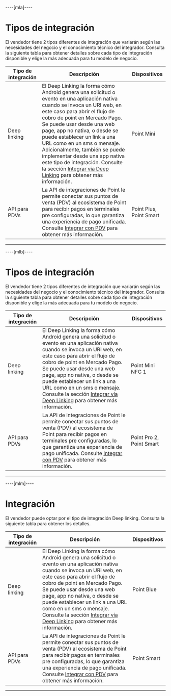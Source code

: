 ----[mla]----
# Tipos de integración

El vendedor tiene 2 tipos diferentes de integración que variarán según las necesidades del negocio y el conocimiento técnico del integrador. Consulta la siguiente tabla para obtener detalles sobre cada tipo de integración disponible y elige la más adecuada para tu modelo de negocio.

| Tipo de integración | Descripción | Dispositivos |
| --- | --- | --- |
| Deep linking | El Deep Linking la forma cómo Android genera una solicitud o evento en una aplicación nativa cuando se invoca un URI web, en este caso para abrir el flujo de cobro de point en Mercado Pago. Se puede usar desde una web page, app no nativa, o desde se puede establecer un link a una URL como en un sms o mensaje. Adicionalmente, también se puede implementar desde una app nativa este tipo de integración. Consulte la sección [Integrar via Deep Linking](/developers/es/docs/mp-point/integration-configuration/integrate-mobile-devices/integrate-via-deep-linking) para obtener más información. | Point Mini |
| API para PDVs | La API de integraciones de Point le permite conectar sus puntos de venta (PDV) al ecosistema de Point para recibir pagos en terminales pre configuradas, lo que garantiza una experiencia de pago unificada. Consulte [Integrar con PDV](/developers/es/docs/mp-point/integration-configuration/integrate-with-pdv/introduction) para obtener más información. | Point Plus, Point Smart |

------------

----[mlb]----
# Tipos de integración

El vendedor tiene 2 tipos diferentes de integración que variarán según las necesidades del negocio y el conocimiento técnico del integrador. Consulta la siguiente tabla para obtener detalles sobre cada tipo de integración disponible y elige la más adecuada para tu modelo de negocio.


| Tipo de integración | Descripción | Dispositivos |
| --- | --- | --- |
| Deep linking | El Deep Linking la forma cómo Android genera una solicitud o evento en una aplicación nativa cuando se invoca un URI web, en este caso para abrir el flujo de cobro de point en Mercado Pago. Se puede usar desde una web page, app no nativa, o desde se puede establecer un link a una URL como en un sms o mensaje. Consulte la sección [Integrar vía Deep Linking](/developers/es/docs/mp-point/integration-configuration/integrate-mobile-devices/integrate-via-deep-linking) para obtener más información. | Point Mini NFC 1 |
| API para PDVs | La API de integraciones de Point le permite conectar sus puntos de venta (PDV) al ecosistema de Point para recibir pagos en terminales pre configuradas, lo que garantiza una experiencia de pago unificada. Consulte [Integrar con PDV](/developers/es/docs/mp-point/integration-configuration/integrate-with-pdv/introduction) para obtener más información. | Point Pro 2, Point Smart  |

------------

----[mlm]----
# Integración

El vendedor puede optar por el tipo de integración Deep linking. Consulta la siguiente tabla para obtener los detalles.

| Tipo de integración | Descripción | Dispositivos |
| --- | --- | --- |
| Deep linking | El Deep Linking la forma cómo Android genera una solicitud o evento en una aplicación nativa cuando se invoca un URI web, en este caso para abrir el flujo de cobro de point en Mercado Pago. Se puede usar desde una web page, app no nativa, o desde se puede establecer un link a una URL como en un sms o mensaje. Consulte la sección [Integrar vía Deep Linking](/developers/es/docs/mp-point/integration-configuration/integrate-mobile-devices/integrate-via-deep-linking) para obtener más información. | Point Blue|
| API para PDVs | La API de integraciones de Point le permite conectar sus puntos de venta (PDV) al ecosistema de Point para recibir pagos en terminales pre configuradas, lo que garantiza una experiencia de pago unificada. Consulte [Integrar con PDV](/developers/es/docs/mp-point/integration-configuration/integrate-with-pdv/introduction) para obtener más información. | Point Smart  |

------------
